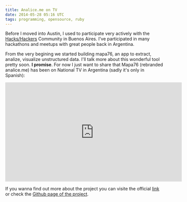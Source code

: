 ```yaml
---
title: Analice.me on TV
date: 2014-05-28 05:16 UTC
tags: programming, opensource, ruby
---
```


Before I moved into Austin, I used to participate very actively with the [Hacks/Hackers](http://hhba.info/) Community in Buenos Aires. I've participated in many hackathons and meetups with great people back in Argentina.

From the very begining we started building mapa76, an app to extract, analize, visualize unstructured data. I'll talk more about this wonderful tool pretty soon. **I promise**. For now I just want to share that Mapa76 (rebranded analice.me) has been on National TV in Argentina (sadly it's only in Spanish):

<iframe width="560" height="315" src="http://www.youtube.com/embed/QEH1Z4_ZKkI?list=UUs231K71Bnu5295_x0MB5Pg" frameborder="0" allowfullscreen></iframe>

If you wanna find out more about the project you can visite the official [link](http://analice.me) or check the [Github page of the project](https://github.com/hhba/mapa76).